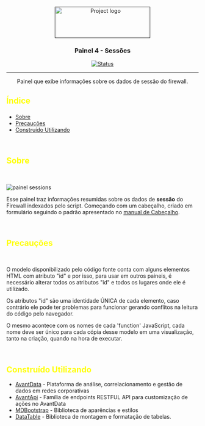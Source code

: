 <p align="center">
    <a href="" rel="noopener">
    <img width=250px height=82px src="https://i.imgur.com/zHVh1RJ.png" alt="Project logo"></a>
</p>
<h3 align="center">Painel 4 - Sessões</h3>
<div align="center">

[![Status](https://img.shields.io/badge/status-active-success.svg)]()
</div>


---
<p align="center"> Painel que exibe informações sobre os dados de sessão do firewall.
    <br>
</p>

## <p style="color:yellow" >Índice</p>

- [Sobre](#about)
- [Precauções](#precaution)
- [Construído Utilizando](#built_using)

<br>

## <a style="color:yellow" name = "about"> Sobre</a>
<br>

![painel sessions](https://i.imgur.com/zg3gytH.png)

Esse painel traz informações resumidas sobre os dados de <b>sessão</b> do Firewall indexados pelo script. Começando com um cabeçalho, criado em formulário seguindo o padrão apresentado no [manual de Cabeçalho](https://github.com/Avant-Data/Dashboards/tree/master/Header).

<br>

##  <a style="color:yellow" name = "precaution">Precauções</a>
<br>

O modelo disponibilizado pelo código fonte conta com alguns elementos HTML com atributo "id" e por isso, para usar em outros paineis, é necessário alterar todos os atributos "id" e todos os lugares onde ele é utilizado.

Os atributos "id" são uma identidade ÚNICA de cada elemento, caso contrário ele pode ter problemas para funcionar gerando conflitos na leitura do código pelo navegador.

O mesmo acontece com os nomes de cada 'function' JavaScript, cada nome deve ser único para cada cópia desse modelo em uma visualização, tanto na criação, quando na hora de executar.

<br>

##  <a style="color:yellow" name = "built_using">Construído Utilizando</a>

- [AvantData](https://www.avantdata.com.br/) - Plataforma de análise, correlacionamento e gestão de dados em redes corporativas
- [AvantApi](https://avantapi.avantsec.com.br/) - Família de endpoints RESTFUL API para customização de ações no AvantData
- [MDBootstrap](https://mdbootstrap.com/) - Biblioteca de aparências e estilos 
- [DataTable](https://datatables.net/) - Biblioteca de montagem e formatação de tabelas. 
